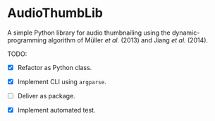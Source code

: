 # AudioThumbLib

A simple Python library for audio thumbnailing using the dynamic-programming algorithm of Müller *et al.* (2013) and Jiang *et al.* (2014).

TODO:

- [X] Refactor as Python class.
- [X] Implement CLI using `argparse`.
- [ ] Deliver as package.
- [X] Implement automated test.



